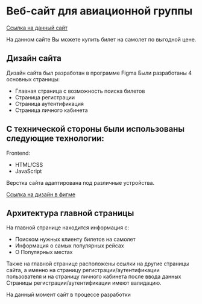 # Веб-сайт для  авиационной группы
[Ссылка на данный сайт](https://daniks5-5.github.io/DT-Airlines/)

На данном сайте Вы можете купить билет на самолет по выгодной цене.
## Дизайн сайта
Дизайн сайта был разработан в программе Figma
Были разработаны 4 основных страницы:
- Главная страница с возможность поиска билетов
- Страница регистрации
- Страница аутентификация
- Страница личного кабинета
## С технической стороны были использованы следующие технологии: 
Frontend: 
- HTML/CSS 
- JavaScript

Верстка сайта адаптирована под различные устройства.


[Ссылка на дизайн в фигме](https://www.figma.com/design/mae8p9yXOCwkYwm4eThoym/Untitled?node-id=0-1&t=mdsQf80onVSL1oiJ-1)

## Архитектура главной страницы
На главной странице находится информация  с:
- Поиском нужных клиенту билетов на самолет
- Информация о самых популярных рейсах
- О Популярных местах
  
Также на главной странице расположены ссылки на другие страницы сайта, а именно на страницу регистрации/аутентификации пользователя и на страницу личного кабинета после ввода данных
Страницы регистрации/аутентификации имеют валидацию. 

На данный момент сайт в процессе разработки

